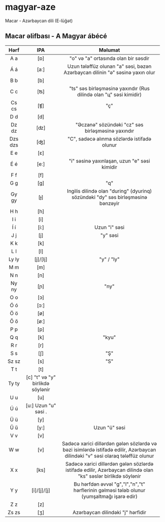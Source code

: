 # magyar-aze
Macar - Azərbaycan dili (E-lüğət)

## Macar əlifbası - A Magyar ábécé

| Hərf | IPA | Məlumat |
|:----:|:---:|:----:|
| A a  | [ɒ] | "o" və "a" ortasında olan bir səsdir |
| Á á  | [aː] | Uzun tələffüz olunan "a" səsi, bəzən Azərbaycan dilinin "ə" səsinə yaxın olur |
| B b  | [b] | |
| C c  | [ʦ] | "ts" səs birləşməsinə yaxındır (Rus dilində olan "ц" səsi kimidir) |
| Cs cs | [ʧ] | "ç" |
| D d  | [d] |  |
| Dz dz | [ʣ] | "Əczanə" sözündəki "cz" səs birləşməsinə yaxındır |
| Dzs dzs | [ʤ] | "C", sadəcə alınma sözlərdə istifadə olunur |
| E e | [ɛ]	|  |
| É é | [eː] |  "i" səsinə yaxınlaşan, uzun "e" səsi kimidir |
| F f	| [f] |  |
| G g	| [g] | "q" |
| Gy gy	| [ɟ] | Ingilis dilində olan "during" (dyurinq) sözündəki "dy" səs birləşməsinə bənzəyir |
| H h | [h] |  |
| I i	| [i]	|  |
| Í í	| [i:] | Uzun "i" səsi |
| J j	| [j] | "y" səsi |
| K k	| [k] |  |
| L l	| [l] |  |
| Ly ly	| [j]/[lj] | "y" / "ly" |
| M m		| [m]	|  |
| N n	| [n] |  |
| Ny ny	| [ɲ] | "ny" |
| O o	| [ɔ] |  |
| Ó ó	| [ɔː] |  |
| Ö ö	| [ø] |  |
| Ő ő	| [øː] |  |		
| P p	| [p] |  |
| Q q	| [k] | "kyu" |
| R r	| [r] |  |
| S s	| [ʃ] | "Ş" |	
| Sz sz | [s] | "S" |
| T t	| [t] | |		
| Ty ty |	[c]	"t" və "y" birlikdə söylənir
| U u	| [u]		
| Ú ú	| [u:]	Uzun "u" səsi .	
| Ü ü	| [y]	| |	
| Ű ű	| [y:] | 	Uzun "ü" səsi | 	
| V v	| [v]	| |	
| W w	| [v]	| Sadəcə xarici dillərdən gələn sözlərdə və bəzi isimlərdə istifadə edilir, Azərbaycan dilindəki "v" səsi olaraq tələffüz olunur |	
| X x	| [ks] |	Sadəcə xarici dillərdən gələn sözlərdə istifadə edilir, Azərbaycan dilində olan "ks" səslər birlikdə söylənir |	
| Y y	| [i]/[j]/[j]	| Bu hərfdən əvvəl "g","l","n","t" hərflerinin gəlməsi tələb olunur (yumşaltmağı işarə edir) |
| Z z |	[z]	| |	
| Zs zs	| [ʒ]	| Azərbaycan dilindəki "j" hərfidir	
